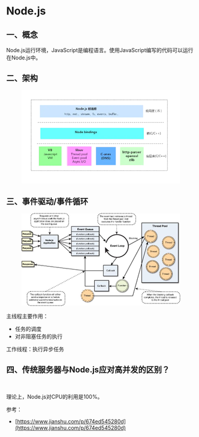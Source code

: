 # Node.js

## 一、概念

Node.js运行环境，JavaScript是编程语言。使用JavaScript编写的代码可以运行在Node.js中。

## 二、架构

<figure><img src="../.gitbook/assets/image (1).png" alt=""><figcaption></figcaption></figure>

## 三、事件驱动/事件循环

<figure><img src="../.gitbook/assets/image (15).png" alt=""><figcaption></figcaption></figure>

主线程主要作用：

* 任务的调度
* 对非阻塞任务的执行

工作线程：执行异步任务

## 四、传统服务器与Node.js应对高并发的区别？

<figure><img src="../.gitbook/assets/UML 图 (1).jpg" alt=""><figcaption></figcaption></figure>

理论上，Node.js对CPU的利用是100%。





参考：

* [https://www.jianshu.com/p/674ed545280d](https://www.jianshu.com/p/674ed545280d)
